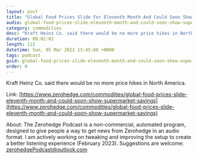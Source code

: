 ```yaml
---
layout: post
title: "Global Food Prices Slide For Eleventh Month And Could Soon Show Up In Supermarket Savings"
audio: global-food-prices-slide-eleventh-month-and-could-soon-show-supermarket-savings-0
category: commodities
desc: "Kraft Heinz Co. said there would be no more price hikes in North America. "
duration: 00:02:02
length: 122
datetime: Sun, 05 Mar 2023 13:45:00 +0000
tags: podcast
guid: global-food-prices-slide-eleventh-month-and-could-soon-show-supermarket-savings-0
order: 0
---
```

Kraft Heinz Co. said there would be no more price hikes in North America. 

Link: [https://www.zerohedge.com/commodities/global-food-prices-slide-eleventh-month-and-could-soon-show-supermarket-savings](https://www.zerohedge.com/commodities/global-food-prices-slide-eleventh-month-and-could-soon-show-supermarket-savings)

About: The Zerohedge Podcast is a non-commercial, automated program, designed to give people a way to get news from Zerohedge in an audio format.  I am actively working on tweaking and improving the setup to create a better listening experience (February 2023).  Suggestions are welcome: [zerohedgePodcast@outlook.com](mailto:zerohedgePodcast@outlook.com)